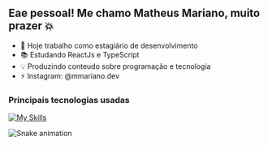 ## Eae pessoal! Me chamo Matheus Mariano, muito prazer 💥

- 🔭 Hoje trabalho como estagiário de desenvolvimento
- 📚 Estudando ReactJs e TypeScript
- 💡 Produzindo conteudo sobre programação e tecnologia
- ⚡ Instagram: @mmariano.dev

### Principais tecnologias usadas 

[![My Skills](https://skillicons.dev/icons?i=js,html,css,react,nodejs,typescript,sqlite,jest,express)](https://skillicons.dev)

![Snake animation](https://github.com/danielbped/danielbped/blob/output/github-contribution-grid-snake.svg)
